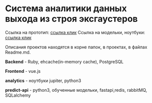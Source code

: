 # Система аналитики данных выхода из строя эксгаустеров

Ссылка на прототип: [ссылка клик](https://severstal.kovalev.team/)
Ссылка на модельки, ноутбуки: [ссылка клик](https://disk.yandex.ru/d/S2I-d057grN28w)

Описания проектов находятся в корне папок, в проектах, в файлах Readme.md.

**Backend** -  Ruby, ehcache(in-memory cache), PostgreSQL

**Frontend** - vue.js

**analytics** - ноутбуки jupiter, python3

**predict-api** - python3, обученные модельки, fastapi,redis, rabbitMQ, SQLalchemy